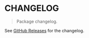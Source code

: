 # CHANGELOG

> Package changelog.

See [GitHub Releases](https://github.com/stdlib-js/buffer-from-buffer/releases) for the changelog.